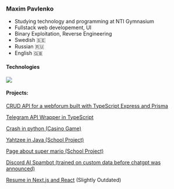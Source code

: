 ### Maxim Pavlenko
- Studying technology and programming at NTI Gymnasium
- Fullstack web developement, UI
- Binary Exploitation, Reverse Engineering
- Swedish 🇸🇪
- Russian 🇷🇺
- English 🇬🇧

#### Technologies

<img src="https://skillicons.dev/icons?i=git,github,photoshop,js,ts,html,css,tailwind,react,py,java" />

#### Projects:

[CRUD API for a webforum built with TypeScript Express and Prisma](https://github.com/enriktigasna/QuickForum)

[Telegram API Wrapper in TypeScript](https://github.com/enriktigasna/telegram-api)

[Crash in python \(Casino Game\)](https://github.com/enriktigasna/telegram-api)

[Yahtzee in Java (School Project)](https://github.com/enriktigasna/Yahtzee)

[Page about super mario (School Project)](https://github.com/enriktigasna/Mario-Site)

[Discord AI Spambot (trained on custom data before chatgpt was announced)](https://github.com/enriktigasna/ai-selfbot-discord)



[Resume in Next.js and React](https://pavlenko-maxim.vercel.app) \(Slightly Outdated\)
